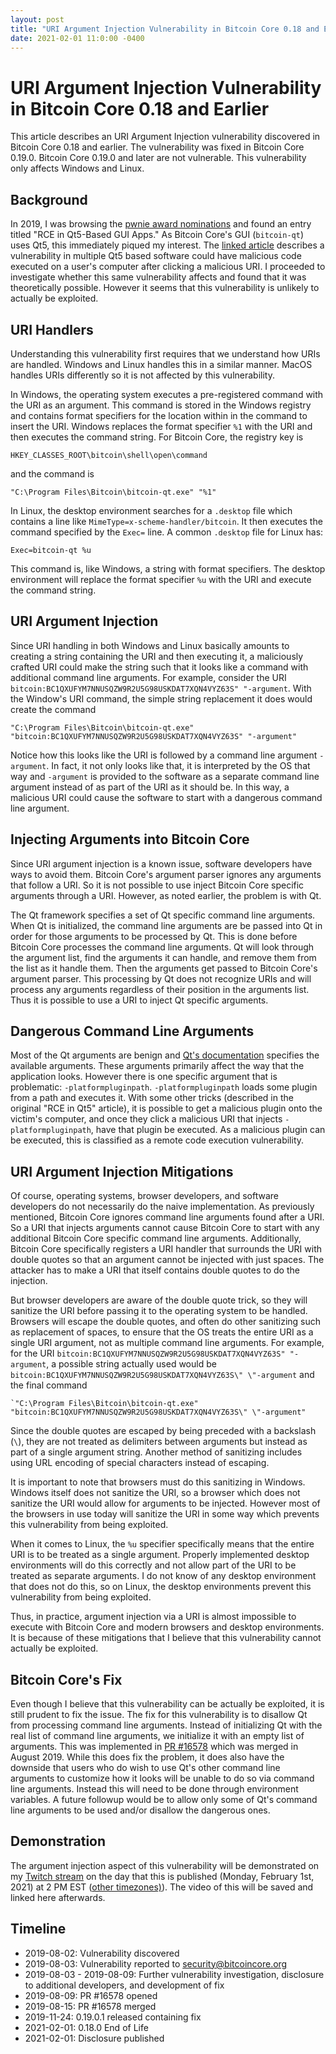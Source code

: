```yaml
---
layout: post
title: "URI Argument Injection Vulnerability in Bitcoin Core 0.18 and Earlier"
date: 2021-02-01 11:0:00 -0400
---
```

# URI Argument Injection Vulnerability in Bitcoin Core 0.18 and Earlier

This article describes an URI Argument Injection vulnerability discovered in Bitcoin Core 0.18 and earlier.
The vulnerability was fixed in Bitcoin Core 0.19.0.
Bitcoin Core 0.19.0 and later are not vulnerable.
This vulnerability only affects Windows and Linux.

## Background

In 2019, I was browsing the [pwnie award nominations](https://web.archive.org/web/20190808154342/https://pwnies.com/nominations/) and found an entry titled "RCE in Qt5-Based GUI Apps."
As Bitcoin Core's GUI (`bitcoin-qt`) uses Qt5, this immediately piqued my interest.
The [linked article](https://www.bleepingcomputer.com/news/security/qt5-based-gui-apps-susceptible-to-remote-code-execution/) describes a vulnerability in multiple Qt5 based software could have malicious code executed on a user's computer after clicking a malicious URI.
I proceeded to investigate whether this same vulnerability affects and found that it was theoretically possible.
However it seems that this vulnerability is unlikely to actually be exploited.

## URI Handlers

Understanding this vulnerability first requires that we understand how URIs are handled.
Windows and Linux handles this in a similar manner.
MacOS handles URIs differently so it is not affected by this vulnerability.

In Windows, the operating system executes a pre-registered command with the URI as an argument.
This command is stored in the Windows registry and contains format specifiers for the location within in the command to insert the URI.
Windows replaces the format specifier `%1` with the URI and then executes the command string.
For Bitcoin Core, the registry key is

    HKEY_CLASSES_ROOT\bitcoin\shell\open\command

and the command is

    "C:\Program Files\Bitcoin\bitcoin-qt.exe" "%1"

In Linux, the desktop environment searches for a `.desktop` file which contains a line like `MimeType=x-scheme-handler/bitcoin`.
It then executes the command specified by the `Exec=` line.
A common `.desktop` file for Linux has:

    Exec=bitcoin-qt %u

This command is, like Windows, a string with format specifiers.
The desktop environment will replace the format specifier `%u` with the URI and execute the command string.

## URI Argument Injection

Since URI handling in both Windows and Linux basically amounts to creating a string containing the URI and then executing it, a maliciously crafted URI could make the string such that it looks like a command with additional command line arguments.
For example, consider the URI `bitcoin:BC1QXUFYM7NNUSQZW9R2U5G98USKDAT7XQN4VYZ63S" "-argument`.
With the Window's URI command, the simple string replacement it does would create the command

    "C:\Program Files\Bitcoin\bitcoin-qt.exe" "bitcoin:BC1QXUFYM7NNUSQZW9R2U5G98USKDAT7XQN4VYZ63S" "-argument"

Notice how this looks like the URI is followed by a command line argument `-argument`.
In fact, it not only looks like that, it is interpreted by the OS that way and `-argument` is provided to the software as a separate command line argument instead of as part of the URI as it should be.
In this way, a malicious URI could cause the software to start with a dangerous command line argument.

## Injecting Arguments into Bitcoin Core

Since URI argument injection is a known issue, software developers have ways to avoid them.
Bitcoin Core's argument parser ignores any arguments that follow a URI.
So it is not possible to use inject Bitcoin Core specific arguments through a URI.
However, as noted earlier, the problem is with Qt.

The Qt framework specifies a set of Qt specific command line arguments.
When Qt is initialized, the command line arguments are be passed into Qt in order for those arguments to be processed by Qt.
This is done before Bitcoin Core processes the command line arguments.
Qt will look through the argument list, find the arguments it can handle, and remove them from the list as it handle them.
Then the arguments get passed to Bitcoin Core's argument parser.
This processing by Qt does not recognize URIs and will process any arguments regardless of their position in the arguments list.
Thus it is possible to use a URI to inject Qt specific arguments.

## Dangerous Command Line Arguments

Most of the Qt arguments are benign and [Qt's documentation](https://doc.qt.io/qt-5/qguiapplication.html#supported-command-line-options) specifies the available arguments.
These arguments primarily affect the way that the application looks.
However there is one specific argument that is problematic: `-platformpluginpath`.
`-platformpluginpath` loads some plugin from a path and executes it.
With some other tricks (described in the original "RCE in Qt5" article), it is possible to get a malicious plugin onto the victim's computer, and once they click a malicious URI that injects `-platformpluginpath`, have that plugin be executed.
As a malicious plugin can be executed, this is classified as a remote code execution vulnerability.

## URI Argument Injection Mitigations

Of course, operating systems, browser developers, and software developers do not necessarily do the naive implementation.
As previously mentioned, Bitcoin Core ignores command line arguments found after a URI.
So a URI that injects arguments cannot cause Bitcoin Core to start with any additional Bitcoin Core specific command line arguments.
Additionally, Bitcoin Core specifically registers a URI handler that surrounds the URI with double quotes so that an argument cannot be injected with just spaces.
The attacker has to make a URI that itself contains double quotes to do the injection.

But browser developers are aware of the double quote trick, so they will sanitize the URI before passing it to the operating system to be handled.
Browsers will escape the double quotes, and often do other sanitizing such as replacement of spaces, to ensure that the OS treats the entire URI as a single URI argument, not as multiple command line arguments.
For example, for the URI `bitcoin:BC1QXUFYM7NNUSQZW9R2U5G98USKDAT7XQN4VYZ63S" "-argument`, a possible string actually used would be `bitcoin:BC1QXUFYM7NNUSQZW9R2U5G98USKDAT7XQN4VYZ63S\" \"-argument` and the final command

    `"C:\Program Files\Bitcoin\bitcoin-qt.exe" "bitcoin:BC1QXUFYM7NNUSQZW9R2U5G98USKDAT7XQN4VYZ63S\" \"-argument"

Since the double quotes are escaped by being preceded with a backslash (`\`), they are not treated as delimiters between arguments but instead as part of a single argument string.
Another method of sanitizing includes using URL encoding of special characters instead of escaping.

It is important to note that browsers must do this sanitizing in Windows.
Windows itself does not sanitize the URI, so a browser which does not sanitize the URI would allow for arguments to be injected.
However most of the browsers in use today will sanitize the URI in some way which prevents this vulnerability from being exploited.

When it comes to Linux, the `%u` specifier specifically means that the entire URI is to be treated as a single argument.
Properly implemented desktop environments will do this correctly and not allow part of the URI to be treated as separate arguments.
I do not know of any desktop environment that does not do this, so on Linux, the desktop environments prevent this vulnerability from being exploited.

Thus, in practice, argument injection via a URI is almost impossible to execute with Bitcoin Core and modern browsers and desktop environments.
It is because of these mitigations that I believe that this vulnerability cannot actually be exploited.

## Bitcoin Core's Fix

Even though I believe that this vulnerability can be actually be exploited, it is still prudent to fix the issue.
The fix for this vulnerability is to disallow Qt from processing command line arguments.
Instead of initializing Qt with the real list of command line arguments, we initialize it with an empty list of arguments.
This was implemented in [PR #16578](https://github.com/bitcoin/bitcoin/pull/16578) which was merged in August 2019.
While this does fix the problem, it does also have the downside that users who do wish to use Qt's other command line arguments to customize how it looks will be unable to do so via command line arguments.
Instead this will need to be done through environment variables.
A future followup would be to allow only some of Qt's command line arguments to be used and/or disallow the dangerous ones.

## Demonstration

The argument injection aspect of this vulnerability will be demonstrated on my [Twitch stream](https://twitch.tv/achow101) on the day that this is published (Monday, February 1st, 2021) at 2 PM EST ([other timezones)](https://www.timeanddate.com/worldclock/fixedtime.html?msg=achow101%27s+stream&iso=20210201T14&p1=179)).
The video of this will be saved and linked here afterwards.

## Timeline

* 2019-08-02: Vulnerability discovered
* 2019-08-03: Vulnerability reported to security@bitcoincore.org
* 2019-08-03 - 2019-08-09: Further vulnerability investigation, disclosure to additional developers, and development of fix
* 2019-08-09: PR #16578 opened
* 2019-08-15: PR #16578 merged
* 2019-11-24: 0.19.0.1 released containing fix
* 2021-02-01: 0.18.0 End of Life
* 2021-02-01: Disclosure published
